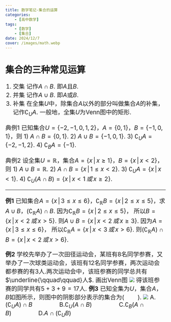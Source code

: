 ```yaml
---
title: 数学笔记-集合的运算
categories:
    - [高中数学]
tags:
    - [数学]
    - [集合]
date: 2024/12/7
cover: /images/math.webp
---
```

# 集合的三种常见运算
1. 交集
记作$A \cap B$.
即$A$且$B$.
2. 并集
记作$A \cup B$.
即$A$或$B$.
3. 补集
在全集$U$中，除集合$A$以外的部分叫做集合$A$的补集，记作$\complement_UA$.
一般地，全集$U$为Venn图中的矩形.

典例1 已知集合$U = \{-2, -1, 0, 1, 2\}$，$A = \{0, 1\}$，$B = \{-1, 0, 1\}$，则
$1)$ $A \cap B = \{0, 1\}$.
$2)$ $A \cup B = \{-1, 0, 1\}$.
$3)$ $\complement_UA = \{-2, -1, 2\}$.
$4)$ $\complement_BA = \{-1\}$.

典例2 设全集$U = \mathbb{R}$，集合$A = \{x \,|\, x \geq 1\}$，$B = \{x \,|\, x < 2\}$，则
$1)$ $A \cup B = \mathbb{R}$.
$2)$ $A \cap B = \{x \,|\, 1 \leq x < 2\}$.
$3)$ $\complement_UA = \{x \,|\, x < 1\}$.
$4)$ $\complement_U(A \cap B) = \{x \,|\, x < 1 \, 或 \, x \geq 2\}$.

---
**例1** 已知集合$A = \{x \,|\, 3 \leq x \leq 6\}$，$\complement_\mathbb{R}B = \{x \,|\, 2 \leq x \leq 5\}$，求$A \cup B$，$(\complement_\mathbb{R}A) \cap B$.
因为$\complement_\mathbb{R}B = \{x \,|\, 2 \leq x \leq 5\}$，
所以$B = \{x \,|\, x < 2 \,或\, x > 5\}$.
则$A \cup B = \{x \,|\, x < 2 \,或\, x \geq 3\}$.
因为$A = \{x \,|\, 3 \leq x \leq 6\}$，
所以$\complement_\mathbb{R}A = \{x \,|\, x < 3 \,或\, x > 6\}$.
则$(\complement_\mathbb{R}A) \cap B = \{x \,|\, x < 2 \,或\, x > 6\}$.

**例2** 学校先举办了一次田径运动会，某班有$8$名同学参赛，又举办了一次球类运动会，该班有$12$名同学参赛，两次运动会都参赛的有$3$人.两次运动会中，该班参赛的同学总共有$\underline{\qquad\qquad}人$.
画出Venn图
![](/images/Maths/集合的运算/venn1.png)
得该班参赛的同学共有$5 + 3 + 9 = 17$人.
**例3** 已知全集为$U$，集合$A$，$B$如图所示，则图中的阴影部分表示的集合为$(\qquad)$.
![](/images/Maths/集合的运算/venn2.png)
$\mathrm{A}. (\complement_UA) \cap B \qquad\qquad \mathrm{B}. \complement_U(A \cap B) \qquad\qquad \mathrm{C}. \complement_B(A \cap B) \qquad\qquad \mathrm{D}. A \cap (\complement_UB)$
<style>
    p {font-size: 14pt;}
    li {font-size: 14pt;}
    center {font-size: 16pt;}
</style>